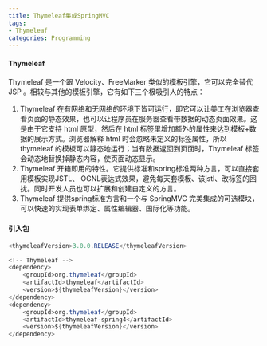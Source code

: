 ```yaml
---
title: Thymeleaf集成SpringMVC
tags:
- Thymeleaf
categories: Programming
---
```



#### Thymeleaf

Thymeleaf 是一个跟 Velocity、FreeMarker 类似的模板引擎，它可以完全替代 JSP 。相较与其他的模板引擎，它有如下三个极吸引人的特点：
1. Thymeleaf 在有网络和无网络的环境下皆可运行，即它可以让美工在浏览器查看页面的静态效果，也可以让程序员在服务器查看带数据的动态页面效果。这是由于它支持 html 原型，然后在 html 标签里增加额外的属性来达到模板+数据的展示方式。浏览器解释 html 时会忽略未定义的标签属性，所以 thymeleaf 的模板可以静态地运行；当有数据返回到页面时，Thymeleaf 标签会动态地替换掉静态内容，使页面动态显示。
2. Thymeleaf 开箱即用的特性。它提供标准和spring标准两种方言，可以直接套用模板实现JSTL、 OGNL表达式效果，避免每天套模板、该jstl、改标签的困扰。同时开发人员也可以扩展和创建自定义的方言。
3. Thymeleaf 提供spring标准方言和一个与 SpringMVC 完美集成的可选模块，可以快速的实现表单绑定、属性编辑器、国际化等功能。

#### 引入包

```Java
<thymeleafVersion>3.0.0.RELEASE</thymeleafVersion>

<!-- Thymeleaf -->
<dependency>
    <groupId>org.thymeleaf</groupId>
    <artifactId>thymeleaf</artifactId>
    <version>${thymeleafVersion}</version>
</dependency>
<dependency>
    <groupId>org.thymeleaf</groupId>
    <artifactId>thymeleaf-spring4</artifactId>
    <version>${thymeleafVersion}</version>
</dependency>
```


